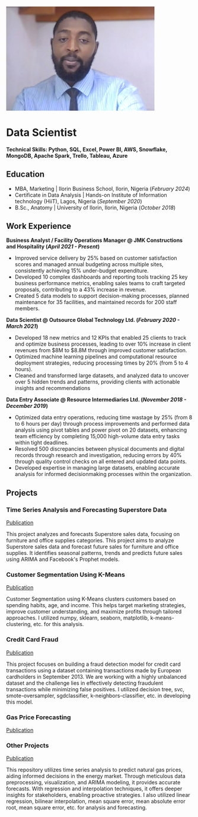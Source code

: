 ![Profile Picture](/assets/images/RayAlo.jpg)


# Data Scientist

#### Technical Skills: Python, SQL, Excel, Power BI, AWS, Snowflake, MongoDB, Apache Spark, Trello, Tableau, Azure


## Education
- MBA, Marketing | Ilorin Business School, Ilorin, Nigeria (_February 2024_)
- Certificate in Data Analysis | Hands-on Institute of Information technology (HiiT), Lagos, Nigeria (_September 2020_)							       		        		
- B.Sc., Anatomy | University of Ilorin, Ilorin, Nigeria (_October 2018_)



## Work Experience
**Business Analyst / Facility Operations Manager @ JMK Constructions and Hospitality (_April 2021 - Present_)**
- Improved service delivery by 25% based on customer satisfaction scores and managed annual budgeting across multiple sites, consistently achieving 15% under-budget expenditure.
- Developed 10 complex dashboards and reporting tools tracking 25 key business performance metrics, enabling sales teams to craft targeted proposals, contributing to a 43% increase in revenue.
- Created 5 data models to support decision-making processes, planned maintenance for 35 facilities, and maintained records for 200 staff members.

**Data Scientist @ Outsource Global Technology Ltd. (_February 2020 - March 2021_)**
- Developed 18 new metrics and 12 KPIs that enabled 25 clients to track and optimize business processes, leading to over 10% increase in client revenues from $8M to $8.8M through improved customer satisfaction.
- Optimized machine learning pipelines and computational resource deployment strategies, reducing processing times by 20% (from 5 to 4 hours).
- Cleaned and transformed large datasets, and analyzed data to uncover over 5 hidden trends and patterns, providing clients with actionable insights and recommendations

**Data Entry Associate @ Resource Intermediaries Ltd. (_November 2018 - December 2019_)**
- Optimized data entry operations, reducing time wastage by 25% (from 8 to 6 hours per day) through process improvements and performed data analysis using pivot tables and power pivot on 20 datasets, enhancing team efficiency by completing 15,000 high-volume data entry tasks within tight deadlines.
- Resolved 500 discrepancies between physical documents and digital records through research and investigation, reducing errors by 40% through quality control checks on all entered and updated data points.
- Developed expertise in managing large datasets, enabling accurate analysis for informed decisionmaking processes within the organization.



## Projects
### Time Series Analysis and Forecasting Superstore Data
[Publication](https://github.com/AloRay/TIME-SERIES-ANALYSIS-AND-FORECASTING-SUPERSTORE-DATA)

This project analyzes and forecasts Superstore sales data, focusing on furniture and office supplies categories. This project aims to analyze Superstore sales data and forecast future sales for furniture and office supplies. It identifies seasonal patterns, trends and predicts future sales using ARIMA and Facebook's Prophet models.

### Customer Segmentation Using K-Means
[Publication](https://github.com/AloRay/CUSTOMER-SEGREGATION-K-MEANS-)

Customer Segmentation using K-Means clusters customers based on spending habits, age, and income. This helps target marketing strategies, improve customer understanding, and maximize profits through tailored approaches. I utilized numpy, sklearn, seaborn, matplotlib, k-means-clustering, etc. for this analysis.

###  Credit Card Fraud
[Publication](https://github.com/AloRay/CREDIT-CARD-FRAUD)

This project focuses on building a fraud detection model for credit card transactions using a dataset containing transactions made by European cardholders in September 2013. We are working with a highly unbalanced dataset and the challenge lies in effectively detecting fraudulent transactions while minimizing false positives. I utilized decision tree, svc, smote-oversampler, sgdclassifier, k-neighbors-classifier, etc. in developing this model.

###  Gas Price Forecasting
[Publication](https://github.com/AloRay/GAS-PRICE-FORECASTING)

### Other Projects
[Publication](https://github.com/AloRay?tab=repositories)

This repository utilizes time series analysis to predict natural gas prices, aiding informed decisions in the energy market. Through meticulous data preprocessing, visualization, and ARIMA modeling, it provides accurate forecasts. With regression and interpolation techniques, it offers deeper insights for stakeholders, enabling proactive strategies. I also utilized linear regression, bilinear interpolation, mean square error, mean absolute error root, mean square error, etc. for analysis and forecasting.
